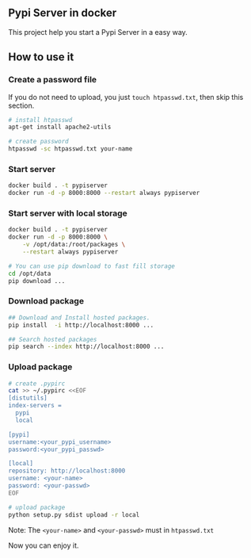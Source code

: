 ## Pypi Server in docker
This project help you start a Pypi Server in a easy way.

## How to use it

### Create a password file
If you do not need to upload, you just `touch htpasswd.txt`, then skip this section.
```bash
# install htpasswd
apt-get install apache2-utils

# create password
htpasswd -sc htpasswd.txt your-name
```

### Start server
```bash
docker build . -t pypiserver
docker run -d -p 8000:8000 --restart always pypiserver
```

### Start server with local storage
```bash
docker build . -t pypiserver
docker run -d -p 8000:8000 \
    -v /opt/data:/root/packages \
    --restart always pypiserver

# You can use pip download to fast fill storage
cd /opt/data
pip download ...
```

### Download package
```bash
## Download and Install hosted packages.
pip install  -i http://localhost:8000 ...

## Search hosted packages
pip search --index http://localhost:8000 ...
```

### Upload package
```bash
# create .pypirc
cat >> ~/.pypirc <<EOF
[distutils]
index-servers =
  pypi
  local

[pypi]
username:<your_pypi_username>
password:<your_pypi_passwd>

[local]
repository: http://localhost:8000
username: <your-name>
password: <your-passwd>
EOF

# upload package
python setup.py sdist upload -r local
```
Note: The `<your-name>` and `<your-passwd>` must in `htpasswd.txt`

Now you can enjoy it.
